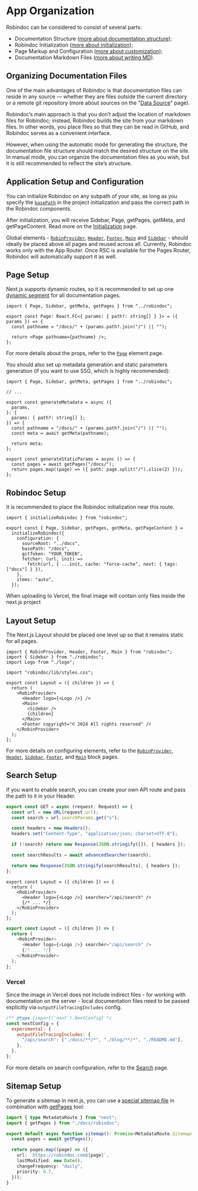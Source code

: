 # App Organization

Robindoc can be considered to consist of several parts:

- Documentation Structure ([more about documentation structure](../../02-structure/README.md));
- Robindoc Initialization ([more about initialization](../03-initialization.md));
- Page Markup and Configuration ([more about customization](../../03-customization/README.md));
- Documentation Markdown Files ([more about writing MD](../02-writing-md.md)).

## Organizing Documentation Files

One of the main advantages of Robindoc is that documentation files can reside in any source — whether they are files outside the current directory or a remote git repository (more about sources on the "[Data Source](../../02-structure/03-data-source.md)" page).

Robindoc’s main approach is that you don’t adjust the location of markdown files for Robindoc; instead, Robindoc builds the site from your markdown files. In other words, you place files so that they can be read in GitHub, and Robindoc serves as a convenient interface.

However, when using the automatic mode for generating the structure, the documentation file structure should match the desired structure on the site. In manual mode, you can organize the documentation files as you wish, but it is still recommended to reflect the site’s structure.

## Application Setup and Configuration

You can initialize Robindoc on any subpath of your site, as long as you specify the [`basePath`](../../02-structure/01-configuration.md) in the project initialization and pass the correct path in the Robindoc components.

After initialization, you will receive Sidebar, Page, getPages, getMeta, and getPageContent. Read more on the [Initialization](../03-initialization.md) page.

Global elements - [`RobinProvider`](../../03-customization/01-elements/robin-provider.md), [`Header`](../../03-customization/01-elements/header.md), [`Footer`](../../03-customization/01-elements/footer.md), [`Main`](../../03-customization/01-elements/main.md) and [`Sidebar`](../../03-customization/01-elements/sidebar.md) - should ideally be placed above all pages and reused across all.
Currently, Robindoc works only with the App Router. Once RSC is available for the Pages Router, Robindoc will automatically support it as well.

## Page Setup

Next.js supports dynamic routes, so it is recommended to set up one [dynamic segment](https://nextjs.org/docs/app/building-your-application/routing/dynamic-routes#optional-catch-all-segments) for all documentation pages.

```tsx filename="app/docs/[[...path]]/page.tsx"
import { Page, Sidebar, getMeta, getPages } from "../robindoc";

export const Page: React.FC<{ params: { path?: string[] } }> = ({ params }) => {
  const pathname = "/docs/" + (params.path?.join("/") || "");

  return <Page pathname={pathname} />;
};
```

For more details about the props, refer to the [`Page`](../../03-customization/01-elements/page.md) element page.

You should also set up metadata generation and static parameters generation (if you want to use SSG, which is highly recommended):

```tsx filename="app/docs/[[...path]]/page.tsx"
import { Page, Sidebar, getMeta, getPages } from "../robindoc";

// ...

export const generateMetadata = async ({
  params,
}: {
  params: { path?: string[] };
}) => {
  const pathname = "/docs/" + (params.path?.join("/") || "");
  const meta = await getMeta(pathname);

  return meta;
};

export const generateStaticParams = async () => {
  const pages = await getPages("/docs/");
  return pages.map((page) => ({ path: page.split("/").slice(2) }));
};
```

## Robindoc Setup

It is recommended to place the Robindoc initialization near this route.

```tsx filename="app/docs/robindoc.ts"
import { initializeRobindoc } from "robindoc";

export const { Page, Sidebar, getPages, getMeta, getPageContent } =
  initializeRobindoc({
    configuration: {
      sourceRoot: "../docs",
      basePath: "/docs",
      gitToken: "YOUR_TOKEN",
      fetcher: (url, init) =>
        fetch(url, { ...init, cache: "force-cache", next: { tags: ["docs"] } }),
    },
    items: "auto",
  });
```

<Note>
When uploading to Vercel, the final image will contain only files inside the next.js project
</Note>

## Layout Setup

The Next.js Layout should be placed one level up so that it remains static for all pages.

```tsx filename="app/docs/layout.tsx"
import { RobinProvider, Header, Footer, Main } from "robindoc";
import { Sidebar } from "./robindoc";
import Logo from "./logo";

import "robindoc/lib/styles.css";

export const Layout = ({ children }) => {
  return (
    <RobinProvider>
      <Header logo={<Logo />} />
      <Main>
        <Sidebar />
        {children}
      </Main>
      <Footer copyright="© 2024 All rights reserved" />
    </RobinProvider>
  );
};
```

For more details on configuring elements, refer to the [`RobinProvider`](../../03-customization/01-elements/robin-provider.md), [`Header`](../../03-customization/01-elements/header.md), [`Sidebar`](../../03-customization/01-elements/sidebar.md), [`Footer`](../../03-customization/01-elements/footer.md), and [`Main`](../../03-customization/01-elements/main.md) block pages.

## Search Setup

If you want to enable search, you can create your own API route and pass the path to it in your Header.

```ts filename="app/api/search/route.ts"
export const GET = async (request: Request) => {
  const url = new URL(request.url);
  const search = url.searchParams.get("s");

  const headers = new Headers();
  headers.set("Content-Type", "application/json; charset=UTF-8");

  if (!search) return new Response(JSON.stringify([]), { headers });

  const searchResults = await advancedSearcher(search);

  return new Response(JSON.stringify(searchResults), { headers });
};
```

```tsx switcher filename="app/docs/layout.tsx" tab="TypeScript"
export const Layout = ({ children }) => {
  return (
    <RobinProvider>
      <Header logo={<Logo />} searcher="/api/search" />
      {/* ... */}
    </RobinProvider>
  );
};
```

```js switcher filename="app/docs/layout.js" tab="JavaScript"
export const Layout = ({ children }) => {
  return (
    <RobinProvider>
      <Header logo={<Logo />} searcher="/api/search" />
      {/* ... */}
    </RobinProvider>
  );
};
```

### Vercel

Since the image in Vercel does not include indirect files - for working with documentation on the server - local documentation files need to be passed explicitly via `outputFileTracingIncludes` config.

```js filename="next.config.js"
/** @type {import('next').NextConfig} */
const nextConfig = {
  experimental: {
    outputFileTracingIncludes: {
      "/api/search": ["./docs/**/*", "./blog/**/*", "./README.md"],
    },
  },
};
```

For more details on search configuration, refer to the [Search](../../03-customization/03-search.md) page.

## Sitemap Setup

To generate a sitemap in next.js, you can use a [special sitemap file](https://nextjs.org/docs/app/api-reference/file-conventions/metadata/sitemap) in combination with [getPages](../../03-customization/02-tools/get-pages.md) tool:

```ts filename="./app/sitemap.ts"
import { type MetadataRoute } from "next";
import { getPages } from "./docs/robindoc";

export default async function sitemap(): Promise<MetadataRoute.Sitemap> {
  const pages = await getPages();

  return pages.map((page) => ({
    url: `https://robindoc.com${page}`,
    lastModified: new Date(),
    changeFrequency: "daily",
    priority: 0.7,
  }));
}
```
